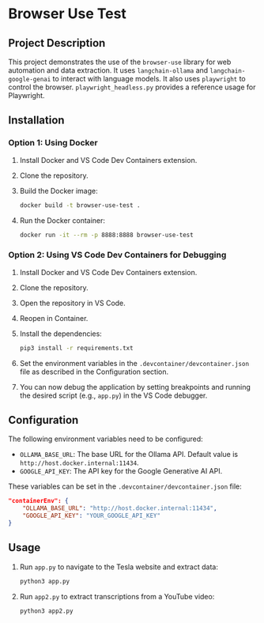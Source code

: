 # Browser Use Test

## Project Description

This project demonstrates the use of the `browser-use` library for web automation and data extraction. It uses `langchain-ollama` and `langchain-google-genai` to interact with language models. It also uses `playwright` to control the browser. `playwright_headless.py` provides a reference usage for Playwright.

## Installation

### Option 1: Using Docker

1.  Install Docker and VS Code Dev Containers extension.
2.  Clone the repository.
3.  Build the Docker image:

    ```bash
    docker build -t browser-use-test .
    ```

4.  Run the Docker container:

    ```bash
    docker run -it --rm -p 8888:8888 browser-use-test
    ```

### Option 2: Using VS Code Dev Containers for Debugging

1.  Install Docker and VS Code Dev Containers extension.
2.  Clone the repository.
3.  Open the repository in VS Code.
4.  Reopen in Container.
5.  Install the dependencies:

    ```bash
    pip3 install -r requirements.txt
    ```

6.  Set the environment variables in the `.devcontainer/devcontainer.json` file as described in the Configuration section.
7.  You can now debug the application by setting breakpoints and running the desired script (e.g., `app.py`) in the VS Code debugger.

## Configuration

The following environment variables need to be configured:

*   `OLLAMA_BASE_URL`: The base URL for the Ollama API. Default value is `http://host.docker.internal:11434`.
*   `GOOGLE_API_KEY`: The API key for the Google Generative AI API.

These variables can be set in the `.devcontainer/devcontainer.json` file:

```json
"containerEnv": {
    "OLLAMA_BASE_URL": "http://host.docker.internal:11434",
    "GOOGLE_API_KEY": "YOUR_GOOGLE_API_KEY"
}
```

## Usage

1.  Run `app.py` to navigate to the Tesla website and extract data:

    ```bash
    python3 app.py
    ```

2.  Run `app2.py` to extract transcriptions from a YouTube video:

    ```bash
    python3 app2.py
